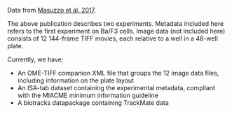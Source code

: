 Data from [Masuzzo et al. 2017](http://dx.doi.org/10.1038/srep42383).

The above publication describes two experiments. Metadata included here refers to the first experiment on Ba/F3 cells.
Image data (not included here) consists of 12 144-frame TIFF movies, each relative to a well in a 48-well plate.

Currently, we have:

- An OME-TIFF companion XML file that groups the 12 image data files, including information on the plate layout
- An ISA-tab dataset containing the  experimental metadata, compliant with the MIACME minimum information guideline
- A biotracks datapackage containing TrackMate data
